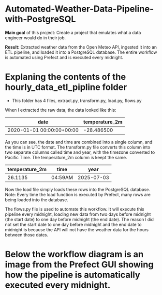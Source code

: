 # Automated-Weather-Data-Pipeline-with-PostgreSQL

**Main goal** of this project: Create a project that emulates what a data engineer would do in their job.

**Result**: Extracted weather data from the Open Meteo API, ingested it into an ETL pipeline, and loaded it into a PostgreSQL database. The entire workflow is automated using Prefect and is executed every midnight. 


# Explaning the contents of the hourly_data_etl_pipline folder
- This folder has 4 files, extract.py, transform.py, load.py, flows.py

When I extracted the raw data, the data looked like this: 

| date                      | temperature_2m |
|---------------------------|----------------|
| 2020-01-01 00:00:00+00:00 | -28.486500     |

As you can see, the date and time are combined into a single column, and the time is in UTC format. The transform.py file converts this column into two separate columns called time and year, with the timezone converted to Pacific Time. The temperature_2m column is keept the same. 

| temperature_2m |   time   |   year    |
|----------------|----------|-----------|
|     26.1135    | 04:59AM  | 2025-07-03 |

Now the load file simply loads these rows into the PostgreSQL database. Note: Every time the load function is executed by Prefect, many rows are being loaded into the database. 

The flows.py file is used to automate this workflow. It will execute this pipeline every midnight, loading new data from two days before midnight (the start date) to one day before midnight (the end date). The reason I did not set the start date to one day before midnight and the end date to midnight is because the API will not have the weather data for the hours between those dates.


# Below the workflow diagram is an image from the Prefect GUI showing how the pipeline is automatically executed every midnight.




  


  



